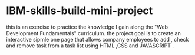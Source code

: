 # IBM-skills-build-mini-project
this is an exercise to practice the knowledge I gain along the "Web Development Fundamentals" curriculum.
the project goal is to create an interactive sipmle one page that allows company employees to add , check and remove task from a task list using HTML ,CSS and JAVASCRIPT .